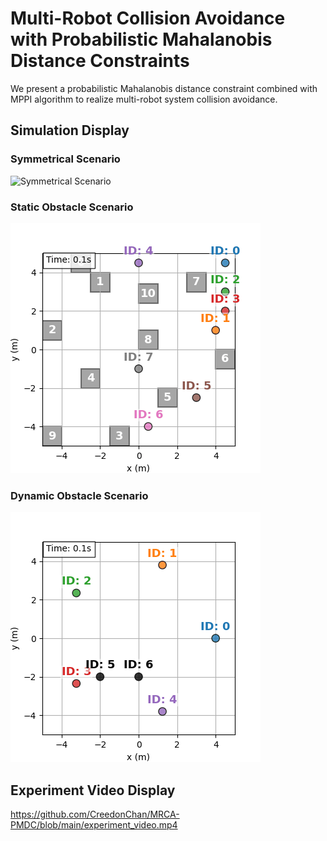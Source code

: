 # Multi-Robot Collision Avoidance with Probabilistic Mahalanobis Distance Constraints
We present a probabilistic Mahalanobis distance constraint combined with MPPI algorithm to realize multi-robot system collision avoidance.

## Simulation Display
### Symmetrical Scenario
![Symmetrical Scenario](https://github.com/CreedonChan/MRCA-PMDC/blob/main/10_robots_and_0_obs.gif)

### Static Obstacle Scenario
![Static Obstacle Scenario](https://github.com/CreedonChan/MRCA-PMDC/blob/main/8_robots_and_11_obs.gif)

### Dynamic Obstacle Scenario
![Dynamic Obstacle Scenario](https://github.com/CreedonChan/MRCA-PMDC/blob/main/7_robots_and_0_obs.gif)

## Experiment Video Display
https://github.com/CreedonChan/MRCA-PMDC/blob/main/experiment_video.mp4
